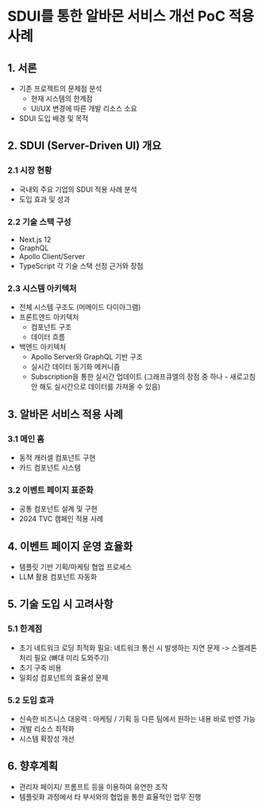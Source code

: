 # SDUI를 통한 알바몬 서비스 개선 PoC 적용 사례

## 1. 서론

- 기존 프로젝트의 문제점 분석
  - 현재 시스템의 한계점
  - UI/UX 변경에 따른 개발 리소스 소요
- SDUI 도입 배경 및 목적

## 2. SDUI (Server-Driven UI) 개요

### 2.1 시장 현황

- 국내외 주요 기업의 SDUI 적용 사례 분석
- 도입 효과 및 성과

### 2.2 기술 스택 구성

- Next.js 12
- GraphQL
- Apollo Client/Server
- TypeScript
  각 기술 스택 선정 근거와 장점

### 2.3 시스템 아키텍처

- 전체 시스템 구조도 (머메이드 다이아그램)
- 프론트엔드 아키텍처
  - 컴포넌트 구조
  - 데이터 흐름
- 백엔드 아키텍처
  - Apollo Server와 GraphQL 기반 구조
  - 실시간 데이터 동기화 메커니즘
  - Subscription을 통한 실시간 업데이트 (그래프큐엘의 장점 중 하나 - 새로고침 안 해도 실시간으로 데이터를 가져올 수 있음)

## 3. 알바몬 서비스 적용 사례

### 3.1 메인 홈

- 동적 캐러셀 컴포넌트 구현
- 카드 컴포넌트 시스템

### 3.2 이벤트 페이지 표준화

- 공통 컴포넌트 설계 및 구현
- 2024 TVC 캠페인 적용 사례

## 4. 이벤트 페이지 운영 효율화

- 템플릿 기반 기획/마케팅 협업 프로세스
- LLM 활용 컴포넌트 자동화

## 5. 기술 도입 시 고려사항

### 5.1 한계점

- 초기 네트워크 로딩 최적화 필요: 네트워크 통신 시 발생하는 지연 문제 -> 스켈레톤 처리 필요 (뼈대 미리 도와주기)
- 초기 구축 비용
- 일회성 컴포넌트의 효율성 문제

### 5.2 도입 효과

- 신속한 비즈니스 대응력 : 마케팅 / 기획 등 다른 팀에서 원하는 내용 바로 반영 가능 
- 개발 리소스 최적화
- 시스템 확장성 개선

## 6. 향후계획
- 관리자 페이지/ 프롬프트 등을 이용하여 유연한 조작
- 템플릿화 과정에서 타 부서와의 협업을 통한 효율적인 업무 진행